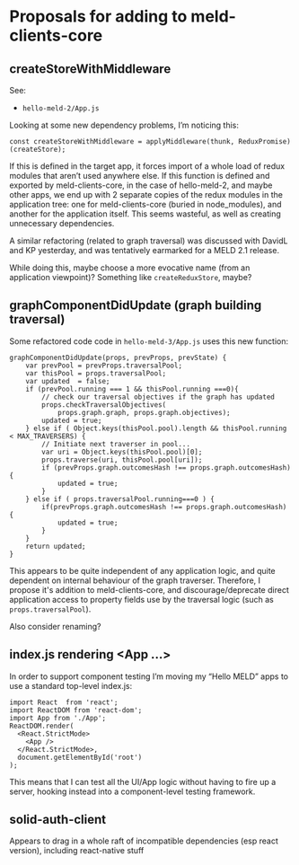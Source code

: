 

# Proposals for adding to meld-clients-core

## createStoreWithMiddleware

See:

- `hello-meld-2/App.js`

Looking at some new dependency problems, I’m noticing this:

    const createStoreWithMiddleware = applyMiddleware(thunk, ReduxPromise)(createStore);

If this is defined in the target app, it forces import of a whole load of redux modules that aren’t used anywhere else.  If this function is defined and exported by meld-clients-core, in the case of hello-meld-2, and maybe other apps, we end up with 2 separate copies of the redux modules in the application tree:  one for meld-clients-core (buried in node_modules), and another for the application itself.  This seems wasteful, as well as creating unnecessary dependencies.

A similar refactoring (related to graph traversal) was discussed with DavidL and KP yesterday, and was tentatively earmarked for a MELD 2.1 release.

While doing this, maybe choose a more evocative name (from an application viewpoint)?  Something like `createReduxStore`, maybe?


## graphComponentDidUpdate (graph building traversal)

Some refactored code code in `hello-meld-3/App.js` uses this new function:

    graphComponentDidUpdate(props, prevProps, prevState) {
        var prevPool = prevProps.traversalPool;
        var thisPool = props.traversalPool;
        var updated  = false;
        if (prevPool.running === 1 && thisPool.running ===0){
            // check our traversal objectives if the graph has updated
            props.checkTraversalObjectives(
                props.graph.graph, props.graph.objectives);
            updated = true;
        } else if ( Object.keys(thisPool.pool).length && thisPool.running < MAX_TRAVERSERS) {
            // Initiate next traverser in pool...
            var uri = Object.keys(thisPool.pool)[0];
            props.traverse(uri, thisPool.pool[uri]);
            if (prevProps.graph.outcomesHash !== props.graph.outcomesHash) {
                updated = true;
            }
        } else if ( props.traversalPool.running===0 ) {
            if(prevProps.graph.outcomesHash !== props.graph.outcomesHash) {
                updated = true;
            }
        }
        return updated;
    }

This appears to be quite independent of any application logic, and quite dependent on internal behaviour of the graph traverser.  Therefore, I propose it's addition to meld-clients-core, and discourage/deprecate direct application access to property fields use by the traversal logic (such as `props.traversalPool`).

Also consider renaming?


## index.js rendering <App ...>

In order to support component testing I’m moving my “Hello MELD” apps to use a standard top-level index.js:

    import React  from 'react';
    import ReactDOM from 'react-dom';
    import App from './App';
    ReactDOM.render(
      <React.StrictMode>
        <App />
      </React.StrictMode>,
      document.getElementById('root')
    );

This means that I can test all the UI/App logic without having to fire up a server, hooking instead into a component-level testing framework.


## solid-auth-client 

Appears to drag in a whole raft of incompatible dependencies (esp react version), including react-native stuff


